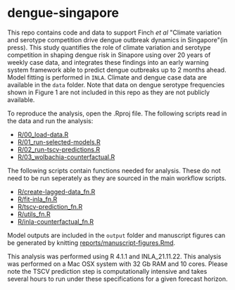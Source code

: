 # dengue-singapore

This repo contains code and data to support Finch _et al_ "Climate variation and serotype competition drive dengue outbreak dynamics in Singapore"(in press). This study quantifies the role of climate variation and serotype competition in shaping dengue risk in Sinapore using over 20 years of weekly case data, and integrates these findings into an early warning system framework able to predict dengue outbreaks up to 2 months ahead. Model fitting is performed in `INLA`. Climate and dengue case data are available in the `data` folder. Note that data on dengue serotype frequencies shown in Figure 1 are not included in this repo as they are not publicly available.

To reproduce the analysis, open the .Rproj file. The following scripts read in the data and run the analysis:
- [R/00_load-data.R](https://github.com/EmilieFinch/dengue-singapore/blob/main/R/00_load-data.R)
- [R/01_run-selected-models.R](https://github.com/EmilieFinch/dengue-singapore/blob/main/R/01_run-selected-models.R)
- [R/02_run-tscv-predictions.R](https://github.com/EmilieFinch/dengue-singapore/blob/main/R/02_run-tscv-predictions.R)
- [R/03_wolbachia-counterfactual.R](https://github.com/EmilieFinch/dengue-singapore/blob/main/R/03_wolbachia-counterfactual.R)

The following scripts contain functions needed for analysis. These do not need to be run seperately as they are sourced in the main workflow scripts.
- [R/create-lagged-data_fn.R](https://github.com/EmilieFinch/dengue-singapore/blob/main/R/create-lagged-data_fn.R)
- [R/fit-inla_fn.R](https://github.com/EmilieFinch/dengue-singapore/blob/main/R/fit-inla_fn.R)
- [R/tscv-prediction_fn.R](https://github.com/EmilieFinch/dengue-singapore/blob/main/R/tscv-prediction_fn.R)
- [R/utils_fn.R](https://github.com/EmilieFinch/dengue-singapore/blob/main/R/utils_fn.R)
- [R/inla-counterfactual_fn.R](https://github.com/EmilieFinch/dengue-singapore/blob/main/R/inla-counterfactual_fn.R)
  
Model outputs are included in the `output` folder and manuscript figures can be generated by knitting [reports/manuscript-figures.Rmd](https://github.com/EmilieFinch/dengue-singapore/blob/main/reports/manuscript-figures.Rmd).

This analysis was performed using R 4.1.1 and INLA_21.11.22. This analysis was performed on a Mac OSX system with 32 Gb RAM and 10 cores. Please note the TSCV prediction step is computationally intensive and takes several hours to run under these specifications for a given forecast horizon.
